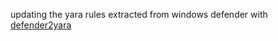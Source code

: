 updating the yara rules extracted from windows defender with [defender2yara](https://github.com/t-tani/defender2yara)
